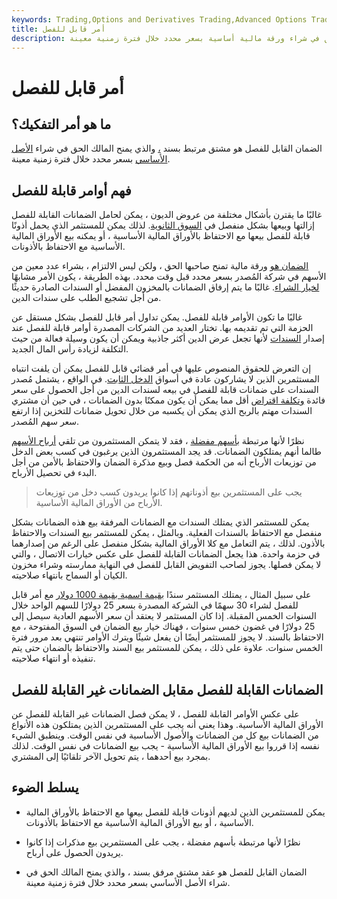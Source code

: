 ```yaml
---
keywords: Trading,Options and Derivatives Trading,Advanced Options Trading Concepts,Options and Derivatives,Advanced Concepts
title: أمر قابل للفصل
description: الضمان القابل للفصل هو مشتق يمنح المالك الحق في شراء ورقة مالية أساسية بسعر محدد خلال فترة زمنية معينة.
---
```


# أمر قابل للفصل
## ما هو أمر التفكيك؟

الضمان القابل للفصل هو مشتق مرتبط بسند [،](/security) والذي يمنح المالك الحق في شراء [الأصل الأساسي](/asset) بسعر محدد خلال فترة زمنية معينة.

## فهم أوامر قابلة للفصل

غالبًا ما يقترن بأشكال مختلفة من عروض الديون ، يمكن لحامل الضمانات القابلة للفصل إزالتها وبيعها بشكل منفصل في [السوق الثانوية](/secondarymarket). لذلك يمكن للمستثمر الذي يحمل أذونًا قابلة للفصل بيعها مع الاحتفاظ بالأوراق المالية الأساسية ، أو يمكنه بيع الأوراق المالية الأساسية مع الاحتفاظ بالأذونات.

[الضمان هو](/warrant) ورقة مالية تمنح صاحبها الحق ، ولكن ليس الالتزام ، بشراء عدد معين من الأسهم في شركة المُصدر بسعر محدد قبل وقت محدد. بهذه الطريقة ، يكون الأمر مشابهًا [لخيار الشراء](/calloption). غالبًا ما يتم إرفاق الضمانات بالمخزون المفضل أو السندات الصادرة حديثًا من أجل تشجيع الطلب على سندات الدين.

غالبًا ما تكون الأوامر قابلة للفصل. يمكن تداول أمر قابل للفصل بشكل مستقل عن الحزمة التي تم تقديمه بها. تختار العديد من الشركات المصدرة أوامر قابلة للفصل عند إصدار [السندات](/bond) لأنها تجعل عرض الدين أكثر جاذبية ويمكن أن يكون وسيلة فعالة من حيث التكلفة لزيادة رأس المال الجديد.

إن التعرض للحقوق المنصوص عليها في أمر قضائي قابل للفصل يمكن أن يلفت انتباه المستثمرين الذين لا يشاركون عادة في أسواق [الدخل الثابت](/fixedincome). في الواقع ، يشتمل مُصدر السندات على ضمانات قابلة للفصل في بيعه لسندات الدين من أجل الحصول على سعر فائدة [وتكلفة اقتراض](/costofdebt) أقل مما يمكن أن يكون ممكنًا بدون الضمانات ، في حين أن مشتري السندات مهتم بالربح الذي يمكن أن يكسبه من خلال تحويل ضمانات للتخزين إذا ارتفع سعر سهم المُصدر.

نظرًا لأنها مرتبطة [بأسهم مفضلة](/preferredstock) ، فقد لا يتمكن المستثمرون من تلقي [أرباح الأسهم](/dividend) طالما أنهم يمتلكون الضمانات. قد يجد المستثمرون الذين يرغبون في كسب بعض الدخل من توزيعات الأرباح أنه من الحكمة فصل وبيع مذكرة الضمان والاحتفاظ بالأمن من أجل البدء في تحصيل الأرباح.

> يجب على المستثمرين بيع أذوناتهم إذا كانوا يريدون كسب دخل من توزيعات الأرباح من الأوراق المالية الأساسية.

>

يمكن للمستثمر الذي يمتلك السندات مع الضمانات المرفقة بيع هذه الضمانات بشكل منفصل مع الاحتفاظ بالسندات الفعلية. وبالمثل ، يمكن للمستثمر بيع السندات والاحتفاظ بالأذون. لذلك ، يتم التعامل مع كلا الأوراق المالية بشكل منفصل على الرغم من إصدارهما في حزمة واحدة. هذا يجعل الضمانات القابلة للفصل على عكس خيارات الاتصال ، والتي لا يمكن فصلها. يجوز لصاحب التفويض القابل للفصل في النهاية ممارسته وشراء مخزون الكيان أو السماح بانتهاء صلاحيته.

على سبيل المثال ، يمتلك المستثمر سندًا [بقيمة اسمية بقيمة 1000 دولار](/parvalue) مع أمر قابل للفصل لشراء 30 سهمًا في الشركة المصدرة بسعر 25 دولارًا للسهم الواحد خلال السنوات الخمس المقبلة. إذا كان المستثمر لا يعتقد أن سعر الأسهم العادية سيصل إلى 25 دولارًا في غضون خمس سنوات ، فهناك خيار بيع الضمان في السوق المفتوحة ، مع الاحتفاظ بالسند. لا يجوز للمستثمر أيضًا أن يفعل شيئًا ويترك الأوامر تنتهي بعد مرور فترة الخمس سنوات. علاوة على ذلك ، يمكن للمستثمر بيع السند والاحتفاظ بالضمان حتى يتم تنفيذه أو انتهاء صلاحيته.

## الضمانات القابلة للفصل مقابل الضمانات غير القابلة للفصل

على عكس الأوامر القابلة للفصل ، لا يمكن فصل الضمانات غير القابلة للفصل عن الأوراق المالية الأساسية. وهذا يعني أنه يجب على المستثمرين الذين يمتلكون هذه الأنواع من الضمانات بيع كل من الضمانات والأصول الأساسية في نفس الوقت. وينطبق الشيء نفسه إذا قرروا بيع الأوراق المالية الأساسية - يجب بيع الضمانات في نفس الوقت. لذلك بمجرد بيع أحدهما ، يتم تحويل الآخر تلقائيًا إلى المشتري.

## يسلط الضوء

- يمكن للمستثمرين الذين لديهم أذونات قابلة للفصل بيعها مع الاحتفاظ بالأوراق المالية الأساسية ، أو بيع الأوراق المالية الأساسية مع الاحتفاظ بالأذونات.

- نظرًا لأنها مرتبطة بأسهم مفضلة ، يجب على المستثمرين بيع مذكرات إذا كانوا يريدون الحصول على أرباح.

- الضمان القابل للفصل هو عقد مشتق مرفق بسند ، والذي يمنح المالك الحق في شراء الأصل الأساسي بسعر محدد خلال فترة زمنية معينة.

